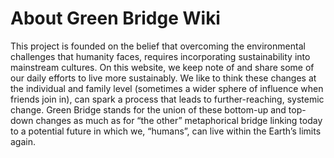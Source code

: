 # About Green Bridge Wiki

This project is founded on the belief that overcoming the environmental challenges that humanity faces, requires incorporating sustainability into mainstream cultures. On this website, we keep note of and share some of our daily efforts to live more sustainably. We like to think these changes at the individual and family level (sometimes a wider sphere of influence when friends join in), can spark a process that leads to further-reaching, systemic change. Green Bridge stands for the union of these bottom-up and top-down changes as much as for “the other” metaphorical bridge linking today to a potential future in which we, “humans”, can live within the Earth’s limits again.
